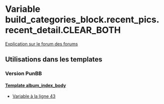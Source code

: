 # Variable build_categories_block.recent_pics.recent_detail.CLEAR_BOTH
[Explication sur le forum des forums](http://forum.forumactif.com/t294113-listing-des-variables#build_categories_block.recent_pics.recent_detail.CLEAR_BOTH)
## Utilisations dans les templates
### Version PunBB
#### [Template album_index_body](punbb/album_index_body.md)
* [Variable à la ligne 43](../punbb/album_index_body.tpl#L43)